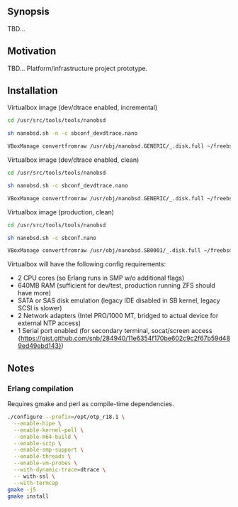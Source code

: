## Synopsis

TBD...

## Motivation

TBD... Platform/infrastructure project prototype.

## Installation

Virtualbox image (dev/dtrace enabled, incremental)
```bash
cd /usr/src/tools/tools/nanobsd

sh nanobsd.sh -n -c sbconf_devdtrace.nano

VBoxManage convertfromraw /usr/obj/nanobsd.GENERIC/_.disk.full ~/freebsd_nano.vdi
```

Virtualbox image (dev/dtrace enabled, clean)
```bash
cd /usr/src/tools/tools/nanobsd

sh nanobsd.sh -c sbconf_devdtrace.nano

VBoxManage convertfromraw /usr/obj/nanobsd.GENERIC/_.disk.full ~/freebsd_nano.vdi
```

Virtualbox image (production, clean)
```bash
cd /usr/src/tools/tools/nanobsd

sh nanobsd.sh -c sbconf.nano

VBoxManage convertfromraw /usr/obj/nanobsd.SB0001/_.disk.full ~/freebsd_nano.vdi
```

Virtualbox will have the following config requirements:
* 2 CPU cores (so Erlang runs in SMP w/o additional flags)
* 640MB RAM (sufficient for dev/test, production running ZFS should have more)
* SATA or SAS disk emulation (legacy IDE disabled in SB kernel, legacy SCSI is slower)
* 2 Network adapters (Intel PRO/1000 MT, bridged to actual device for external NTP access)
* 1 Serial port enabled (for secondary terminal, socat/screen access {https://gist.github.com/snb/284940/11e6354f170be602c9c2f67b59d489ed49ebd143})



## Notes
### Erlang compilation
Requires gmake and perl as compile-time dependencies.
```bash
./configure --prefix=/opt/otp_r18.1 \
  --enable-hipe \
  --enable-kernel-poll \
  --enable-m64-build \
  --enable-sctp \
  --enable-smp-support \
  --enable-threads \
  --enable-vm-probes \
  --with-dynamic-trace=dtrace \
  -- with-ssl \
  --with-termcap
gmake -j5
gmake install
```
